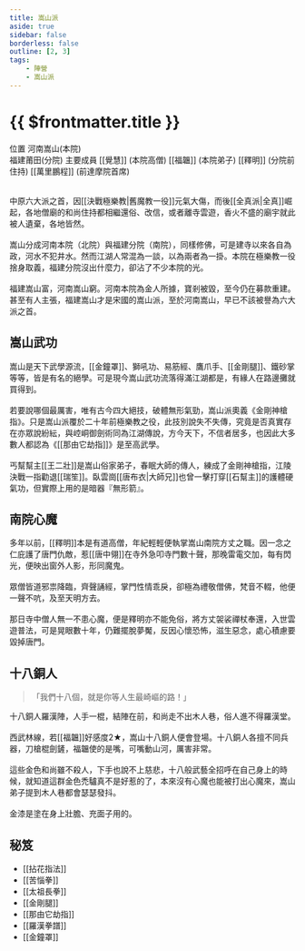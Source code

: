 ```yaml
---
title: 嵩山派
aside: true
sidebar: false
borderless: false
outline: [2, 3]
tags:
    - 陣營
    - 嵩山派
---
```


# {{ $frontmatter.title }}

<InfoList position="right">
	<Info title="陣營資料" :open=true>
		<table>
			<ChTr>
				<ChTd isTitle=true>
					位置
				</ChTd>
				<ChTd>
					河南嵩山(本院)<br>福建莆田(分院)
				</ChTd>
			</ChTr>
			<ChTr>
				<ChTd isTitle=true position='center'>
					主要成員
				</ChTd>
			</ChTr>
			<ChTr>
                <ChTd position='center'>
                    [[覺慧]] (本院高僧)
                </ChTd>
            </ChTr>
            <ChTr>
                <ChTd position='center'>
                    [[福韞]] (本院弟子)
                </ChTd>
            </ChTr>
            <ChTr>
                <ChTd position='center'>  
                    [[釋明]] (分院前住持)
                </ChTd>
            </ChTr>
            <ChTr>
                <ChTd position='center'>  
                    [[萬里鵬程]] (前達摩院首席)
                </ChTd>
            </ChTr>
		</table>
	</Info>
</InfoList>

中原六大派之首，因[[決戰極樂教|舊魔教一役]]元氣大傷，而後[[全真派|全真]]崛起，各地僧廟的和尚住持都相繼還俗、改信，或者離寺雲遊，香火不盛的廟宇就此被人遺棄，各地皆然。
<br><br>
嵩山分成河南本院（北院）與福建分院（南院），同樣修佛，可是建寺以來各自為政，河水不犯井水。然而江湖人常混為一談，以為兩者為一掛。本院在極樂教一役捨身取義，福建分院沒出什麼力，卻沾了不少本院的光。
<br><br>
福建嵩山富，河南嵩山窮。河南本院為金人所據，寶剎被毀，至今仍在募款重建。甚至有人主張，福建嵩山才是宋國的嵩山派，至於河南嵩山，早已不該被譽為六大派之首。

## 嵩山武功

嵩山是天下武學源流，[[金鐘罩]]、獅吼功、易筋經、鷹爪手、[[金剛腿]]、鐵砂掌等等，皆是有名的絕學。可是現今嵩山武功流落得滿江湖都是，有緣人在路邊攤就買得到。
<br><br>
若要說哪個最厲害，唯有古今四大絕技，破體無形氣勁，嵩山派奧義《金剛神槍指》。只是嵩山派覆於二十年前極樂教之役，此技別說失不失傳，究竟是否真實存在亦眾說紛紜，與崆峒御劍術同為江湖傳說，方今天下，不信者居多，也因此大多數人都認為《[[那由它劫指]]》是至高武學。
<br><br>
丐幫幫主[[王二壯]]是嵩山俗家弟子，春眠大師的傳人，練成了金剛神槍指，江陵決戰一指勸退[[瑞笙]]。臥雲崗[[唐布衣|大師兄]]也曾一擊打穿[[石幫主]]的護體硬氣功，但實際上用的是暗器『無形箭』。

## 南院心魔

多年以前，[[釋明]]本是有道高僧，年紀輕輕便執掌嵩山南院方丈之職。因一念之仁庇護了唐門仇敵，惹[[唐中翎]]在寺外急叩寺門數十聲，那晚雷電交加，每有閃光，便映出窗外人影，形同魔鬼。
<br><br>
眾僧皆道邪祟降臨，齊聲誦經，掌門性情乖戾，卻極為禮敬僧佛，梵音不輟，他便一聲不吭，及至天明方去。
<br><br>
那日寺中僧人無一不患心魔，便是釋明亦不能免俗，將方丈袈裟禪杖奉還，入世雲遊普法，可是晃眼數十年，仍難擺脫夢魘，反因心懷恐怖，滋生惡念，處心積慮要毀掉唐門。

## 十八銅人

> 「我們十八個，就是你等人生最崎嶇的路！」

十八銅人羅漢陣，人手一棍，結陣在前，和尚走不出木人巷，俗人進不得羅漢堂。
<br><br>
西武林線，若[[福韞]]好感度2★，嵩山十八銅人便會登場。十八銅人各擅不同兵器，刀槍棍劍鏟，福韞使的是嘴，可嘴動山河，厲害非常。
<br><br>
這些金色和尚雖不殺人，下手也說不上慈悲，十八般武藝全招呼在自己身上的時候，就知道這群金色禿驢真不是好惹的了，本來沒有心魔也能被打出心魔來，嵩山弟子提到木人巷都會瑟瑟發抖。
<br><br>
金漆是塗在身上壯膽、充面子用的。

## 秘笈

- [[拈花指法]]
- [[苦惱拳]]
- [[太祖長拳]]
- [[金剛腿]]
- [[那由它劫指]]
- [[羅漢拳譜]]
- [[金鐘罩]]